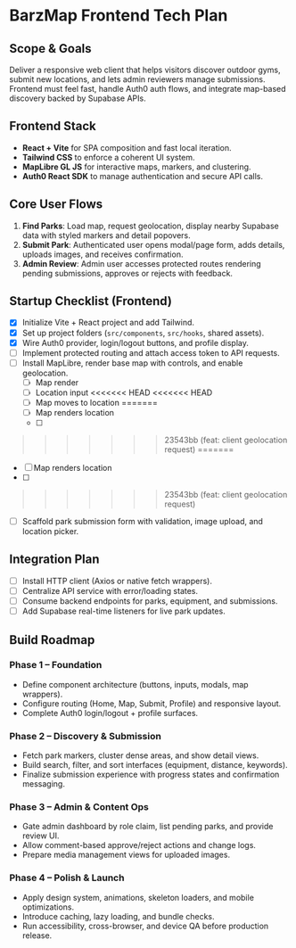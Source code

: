# BarzMap Frontend Tech Plan

## Scope & Goals
Deliver a responsive web client that helps visitors discover outdoor gyms, submit new locations, and lets admin reviewers manage submissions. Frontend must feel fast, handle Auth0 auth flows, and integrate map-based discovery backed by Supabase APIs.

## Frontend Stack
- **React + Vite** for SPA composition and fast local iteration.
- **Tailwind CSS** to enforce a coherent UI system.
- **MapLibre GL JS** for interactive maps, markers, and clustering.
- **Auth0 React SDK** to manage authentication and secure API calls.

## Core User Flows
1. **Find Parks**: Load map, request geolocation, display nearby Supabase data with styled markers and detail popovers.
2. **Submit Park**: Authenticated user opens modal/page form, adds details, uploads images, and receives confirmation.
3. **Admin Review**: Admin user accesses protected routes rendering pending submissions, approves or rejects with feedback.

## Startup Checklist (Frontend)
- [x] Initialize Vite + React project and add Tailwind.
- [x] Set up project folders (`src/components`, `src/hooks`, shared assets).
- [x] Wire Auth0 provider, login/logout buttons, and profile display.
- [ ] Implement protected routing and attach access token to API requests.
- [ ] Install MapLibre, render base map with controls, and enable geolocation.
  - [ ] Map render
  - [ ] Location input
<<<<<<< HEAD
<<<<<<< HEAD
  - [ ] Map moves to location
=======
  - [ ] Map renders location
  - [ ] 
>>>>>>> 23543bb (feat: client geolocation request)
=======
  - [ ] Map renders location
  - [ ] 
>>>>>>> 23543bb (feat: client geolocation request)
- [ ] Scaffold park submission form with validation, image upload, and location picker.

## Integration Plan
- [ ] Install HTTP client (Axios or native fetch wrappers).
- [ ] Centralize API service with error/loading states.
- [ ] Consume backend endpoints for parks, equipment, and submissions.
- [ ] Add Supabase real-time listeners for live park updates.

## Build Roadmap
### Phase 1 – Foundation
- Define component architecture (buttons, inputs, modals, map wrappers).
- Configure routing (Home, Map, Submit, Profile) and responsive layout.
- Complete Auth0 login/logout + profile surfaces.

### Phase 2 – Discovery & Submission
- Fetch park markers, cluster dense areas, and show detail views.
- Build search, filter, and sort interfaces (equipment, distance, keywords).
- Finalize submission experience with progress states and confirmation messaging.

### Phase 3 – Admin & Content Ops
- Gate admin dashboard by role claim, list pending parks, and provide review UI.
- Allow comment-based approve/reject actions and change logs.
- Prepare media management views for uploaded images.

### Phase 4 – Polish & Launch
- Apply design system, animations, skeleton loaders, and mobile optimizations.
- Introduce caching, lazy loading, and bundle checks.
- Run accessibility, cross-browser, and device QA before production release.
